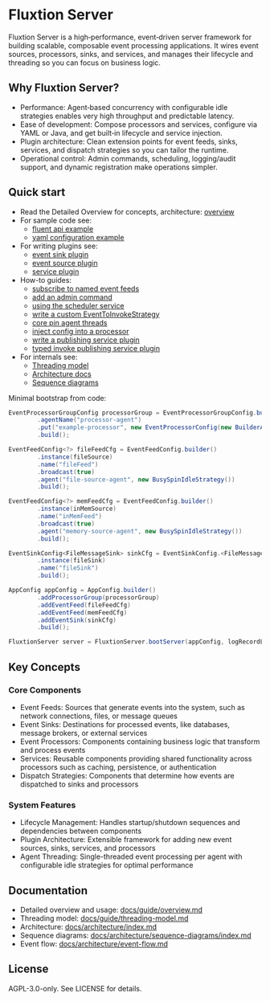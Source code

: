 # Fluxtion Server

Fluxtion Server is a high‑performance, event‑driven server framework for building scalable, composable event processing
applications. It wires event sources, processors, sinks, and services, and manages their lifecycle and threading so you
can focus on business logic.

## Why Fluxtion Server?

- Performance: Agent‑based concurrency with configurable idle strategies enables very high throughput and predictable
  latency.
- Ease of development: Compose processors and services, configure via YAML or Java, and get built‑in lifecycle and
  service injection.
- Plugin architecture: Clean extension points for event feeds, sinks, services, and dispatch strategies so you can
  tailor the runtime.
- Operational control: Admin commands, scheduling, logging/audit support, and dynamic registration make operations
  simpler.

## Quick start

- Read the Detailed Overview for concepts, architecture: [overview](docs/guide/overview.md)
- For sample code see:
    - [fluent api example](docs/guide/file-and-memory-feeds-example.md)
    - [yaml configuration example](docs/guide/file-and-memory-feeds-yaml-example.md)
- For writing plugins see:
    - [event sink plugin](docs/guide/writing-a-message-sink-plugin.md)
    - [event source plugin](docs/guide/writing-an-event-source-plugin.md)
    - [service plugin](docs/guide/writing-a-service-plugin.md)
- How-to guides:
    - [subscribe to named event feeds](docs/guide/subscribing-to-named-event-feeds.md)
    - [add an admin command](docs/guide/writing-an-admin-command.md)
    - [using the scheduler service](docs/guide/using-the-scheduler-service.md)
    - [write a custom EventToInvokeStrategy](docs/guide/writing-a-custom-event-to-invoke-strategy.md)
    - [core pin agent threads](docs/guide/how-to-core-pin.md)
    - [inject config into a processor](docs/guide/injecting-config-into-a-processor.md)
    - [write a publishing service plugin](docs/guide/writing-a-publishing-service-plugin.md)
    - [typed invoke publishing service plugin](docs/guide/writing-a-typed-invoke-publishing-service-plugin.md)
- For internals see:
    - [Threading model](docs/guide/threading-model.md)
    - [Architecture docs](docs/architecture/index.md)
    - [Sequence diagrams](docs/architecture/sequence-diagrams/index.md)

Minimal bootstrap from code:

```java
EventProcessorGroupConfig processorGroup = EventProcessorGroupConfig.builder()
        .agentName("processor-agent")
        .put("example-processor", new EventProcessorConfig(new BuilderApiExampleHandler()))
        .build();

EventFeedConfig<?> fileFeedCfg = EventFeedConfig.builder()
        .instance(fileSource)
        .name("fileFeed")
        .broadcast(true)
        .agent("file-source-agent", new BusySpinIdleStrategy())
        .build();

EventFeedConfig<?> memFeedCfg = EventFeedConfig.builder()
        .instance(inMemSource)
        .name("inMemFeed")
        .broadcast(true)
        .agent("memory-source-agent", new BusySpinIdleStrategy())
        .build();

EventSinkConfig<FileMessageSink> sinkCfg = EventSinkConfig.<FileMessageSink>builder()
        .instance(fileSink)
        .name("fileSink")
        .build();

AppConfig appConfig = AppConfig.builder()
        .addProcessorGroup(processorGroup)
        .addEventFeed(fileFeedCfg)
        .addEventFeed(memFeedCfg)
        .addEventSink(sinkCfg)
        .build();

FluxtionServer server = FluxtionServer.bootServer(appConfig, logRecordListener);
```

## Key Concepts

### Core Components

- Event Feeds: Sources that generate events into the system, such as network connections, files, or message queues
- Event Sinks: Destinations for processed events, like databases, message brokers, or external services
- Event Processors: Components containing business logic that transform and process events
- Services: Reusable components providing shared functionality across processors such as caching, persistence, or
  authentication
- Dispatch Strategies: Components that determine how events are dispatched to sinks and processors

### System Features

- Lifecycle Management: Handles startup/shutdown sequences and dependencies between components
- Plugin Architecture: Extensible framework for adding new event sources, sinks, services, and processors
- Agent Threading: Single-threaded event processing per agent with configurable idle strategies for optimal performance

## Documentation

- Detailed overview and usage: [docs/guide/overview.md](docs/guide/overview.md)
- Threading model: [docs/guide/threading-model.md](docs/guide/threading-model.md)
- Architecture: [docs/architecture/index.md](docs/architecture/index.md)
- Sequence diagrams: [docs/architecture/sequence-diagrams/index.md](docs/architecture/sequence-diagrams/index.md)
- Event flow: [docs/architecture/event-flow.md](docs/architecture/event-flow.md)

## License

AGPL-3.0-only. See LICENSE for details.

